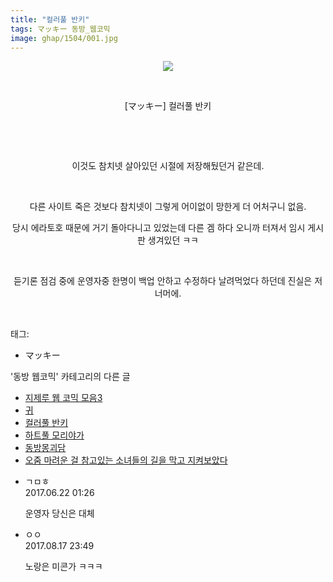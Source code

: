 ```yaml
---
title: "컬러풀 반키"
tags: マッキー 동방_웹코믹
image: ghap/1504/001.jpg
---
```

<div class="article">
<p style="text-align: center; clear: none; float: none;"><img src="{{ site.nasurl }}/ghap/1504/001.jpg"/></p>
<p style="text-align: center; clear: none; float: none;"><br/></p>
<p style="text-align: center; clear: none; float: none;">[マッキー] 컬러풀 반키</p>
<p style="text-align: center; clear: none; float: none;"><br/></p>
<p style="text-align: center; clear: none; float: none;"><br/></p>
<p style="text-align: center; clear: none; float: none;">이것도 참치넷 살아있던 시절에 저장해뒀던거 같은데.</p>
<p style="text-align: center; clear: none; float: none;"><br/></p>
<p style="text-align: center; clear: none; float: none;">다른 사이트 죽은 것보다 참치넷이 그렇게 어이없이 망한게 더 어처구니 없음.</p>
<p style="text-align: center; clear: none; float: none;">당시 에라토호 때문에 거기 돌아다니고 있었는데 다른 겜 하다 오니까 터져서 임시 게시판 생겨있던 ㅋㅋ</p>
<p style="text-align: center; clear: none; float: none;"><br/></p>
<p style="text-align: center; clear: none; float: none;">듣기론 점검 중에 운영자중 한명이 백업 안하고 수정하다 날려먹었다 하던데 진실은 저 너머에.</p>
<p><br/></p>
</div><div class="tagTrail">
<p>태그: </p>
<ul>
<li>マッキー</li>
</ul>
</div><div class="another">
<p>'동방 웹코믹' 카테고리의 다른 글</p>
<ul>
<li><a href="/2016-08-15-ghap_1585">지제루 웹 코믹 모음3</a></li>
<li><a href="/2016-08-12-ghap_1530">귀</a></li>
<li><a href="/2016-08-11-ghap_1504">컬러풀 반키</a></li>
<li><a href="/2016-08-10-ghap_1474">하트풀 모리야가</a></li>
<li><a href="/2016-08-09-ghap_1440">동방몽괴담</a></li>
<li><a href="/2016-08-08-ghap_1416">오줌 마려운 걸 참고있는 소녀들의 길을 막고 지켜보았다</a></li>
</ul>
</div><div class="cb_module cb_fluid">
<div class="cb_wrt cb_profile">
<div class="comment">
<ul>
<li class="cb_thumb_off" id="comment15019308">
<div class="cb_comment_area">
<div class="cb_info_area">
<div class="cb_section">
<span class="cb_nick_name">ㄱㅁㅎ</span>
</div>
<div class="cb_section">
<span class="cb_date">2017.06.22 01:26 </span>
</div>
</div>
<div class="cb_dsc_comment">
<p class="cb_dsc">
											운영자 당신은 대체
										</p>
</div>
</div></li>
<li class="cb_thumb_off" id="comment15062405">
<div class="cb_comment_area">
<div class="cb_info_area">
<div class="cb_section">
<span class="cb_nick_name">ㅇㅇ</span>
</div>
<div class="cb_section">
<span class="cb_date">2017.08.17 23:49 </span>
</div>
</div>
<div class="cb_dsc_comment">
<p class="cb_dsc">
											노랑은 미콘가 ㅋㅋㅋ
										</p>
</div>
</div></li>
</ul>
</div>
</div><!-- commentList close -->
</div>